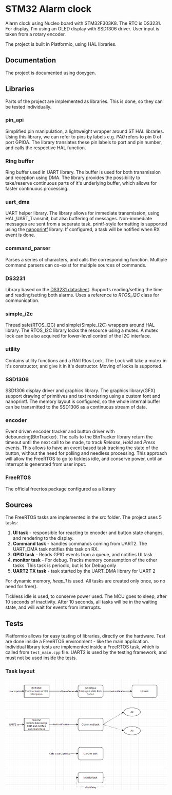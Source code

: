 # STM32 Alarm clock

Alarm clock using Nucleo board with STM32F303K8. The RTC is DS3231. For display, I'm using an OLED display with SSD1306 driver. User input is taken from a rotary encoder.

The project is built in Platformio, using HAL libraries.

## Documentation
The project is documented using doxygen.

## Libraries
Parts of the project are implemented as libraries. This is done, so they can be tested individually.

### pin_api
Simplified pin manipulation, a lightweight wrapper around ST HAL libraries. Using this library, we can refer to pins by labels e.g. *PA0* refers to pin 0 of port GPIOA. The library translates these pin labels to port and pin number, and calls the respective HAL function.

### Ring buffer
Ring buffer used in UART library. The buffer is used for both transmission and reception using DMA. The library provides the possibility to take/reserve continuous parts of it's underlying buffer, which allows for faster continuous processing.

### uart_dma
UART helper library. The library allows for immediate transmission, using HAL_UART_Transmit, but also buffering of messages. Non-immediate messages are sent from a separate task. printf-style formatting is supported using the [nanoprintf](https://github.com/charlesnicholson/nanoprintf) library. If configured, a task will be notified when RX event is done.

### command_parser
Parses a series of characters, and calls the corresponding function. Multiple command parsers can co-exist for multiple sources of commands.

### DS3231
Library based on the [DS3231 datasheet](https://datasheets.maximintegrated.com/en/ds/DS3231.pdf). Supports reading/setting the time and reading/setting both alarms. Uses a reference to *RTOS_I2C* class for communication.

### simple_i2c
Thread safe(RTOS_I2C) and simple(Simple_I2C) wrappers around HAL library. The RTOS_I2C library locks the resource using a mutex. A mutex lock can be also acquired for lower-level control of the I2C interface.

### utility
Contains utility functions and a RAII Rtos Lock. The Lock will take a mutex in it's constructor, and give it in it's destructor. Moving of locks is supported.

### SSD1306
SSD1306 display driver and graphics library. The graphics library(GFX) support drawing of primitives and text rendering using a custom font and nanoprintf. The memory layout is configured, so the whole internal buffer can be transmitted to the SSD1306 as a continuous stream of data.

### encoder
Event driven encoder tracker and button driver with debouncing(BtnTracker). The calls to the BtnTracker library return the timeout until the next call to be made, to track *Release*, *Hold* and *Press* events. This allows to have an event based task tracking the state of the button, without the need for polling and needless processing. This approach will allow the FreeRTOS to go to tickless idle, and conserve power, until an interrupt is generated from user input.

### FreeRTOS
The official freertos package configured as a library


## Sources
The FreeRTOS tasks are implemented in the src folder. The project uses 5 tasks:
1. **UI task** - responsible for reacting to encoder and button state changes, and rendering to the display.
1. **Command task** - handles commands coming from UART2. The UART_DMA task notifies this task on RX.
1. **GPIO task** - Reads GPIO events from a queue, and notifies UI task
1. **monitor task** - For debug. Tracks memory consumption of the other tasks. This task is periodic, but is for Debug only
1. **UART2 TX task** - task started by the UART_DMA library for UART 2

For dynamic memory, *heap_1* is used. All tasks are created only once, so no need for free().

Tickless idle is used, to conserve power used. The MCU goes to sleep, after 10 seconds of inactivity. After 10 seconds, all tasks will be in the waiting state, and will wait for events from interrupts.

## Tests
Platformio allows for easy testing of libraries, directly on the hardware. Test are done inside a FreeRTOS environment - like the main application. Individual library tests are implemented inside a FreeRTOS task, which is called from `test_main.cpp` file. UART2 is used by the testing framework, and must not be used inside the tests.


### Task layout
![Task layout](images/tasks.png "Task layout")
